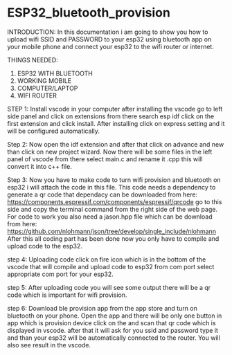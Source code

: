 # ESP32_bluetooth_provision

INTRODUCTION: 
In this documentation i am going to show you how to upload wifi SSID and PASSWORD to your esp32 using bluetooth app on your mobile phone and connect your
esp32 to the wifi router or internet.

THINGS NEEDED:
1. ESP32 WITH BLUETOOTH
2. WORKING MOBILE
3. COMPUTER/LAPTOP
4. WIFI ROUTER

STEP 1: Install vscode in your computer after installing the vscode go to left side panel and click on extensions from there search esp idf click on the first extension and click install. After installing click on express setting and it will be configured automatically.

Step 2: Now open the idf extension and after that click on advance and new than click on new project wizard. Now there will be some files in the left panel of vscode from there select main.c and rename it .cpp this will convert it into c++ file.

Step 3: Now you have to make code to turn wifi provision and bluetooth on esp32 i will attach the code in this file. This code needs a dependency to generate a qr code that dependacy can be downloaded from here: https://components.espressif.com/components/espressif/qrcode go to this side and copy the terminal command from the right side of the web page. For code to work you also need a jason.hpp file which can be download from here: https://github.com/nlohmann/json/tree/develop/single_include/nlohmann After this all coding part has been done now you only have to compile and upload code to the esp32.

step 4: Uploading code click on fire icon which is in the bottom of the vscode that will compile and upload code to esp32 from com port select appropriate com port for your esp32.

step 5: After uploading code you will see some output there will be a qr code which is important for wifi provision.

step 6: Download ble provision app from the app store and turn on bluetooth on your phone. Open the app and there will be only one button in app which is provision device click on the and scan that qr code which is displayed in vscode. after that it will ask for you ssid and password type it and than your esp32 will be automatically connected to the router. You will also see result in the vscode.
